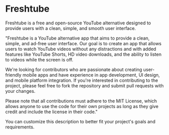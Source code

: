 # Freshtube
Freshtube is a free and open-source YouTube alternative designed to provide users with a clean, simple, and smooth user interface. 

"Freshtube is a YouTube alternative app that aims to provide a clean, simple, and ad-free user interface. Our goal is to create an app that allows users to watch YouTube videos without any distractions and with added features like YouTube Shorts, HD video downloads, and the ability to listen to videos while the screen is off.

We're looking for contributors who are passionate about creating user-friendly mobile apps and have experience in app development, UI design, and mobile platform integration. If you're interested in contributing to the project, please feel free to fork the repository and submit pull requests with your changes.

Please note that all contributions must adhere to the MIT License, which allows anyone to use the code for their own projects as long as they give credit and include the license in their code."

You can customize this description to better fit your project's goals and requirements.
